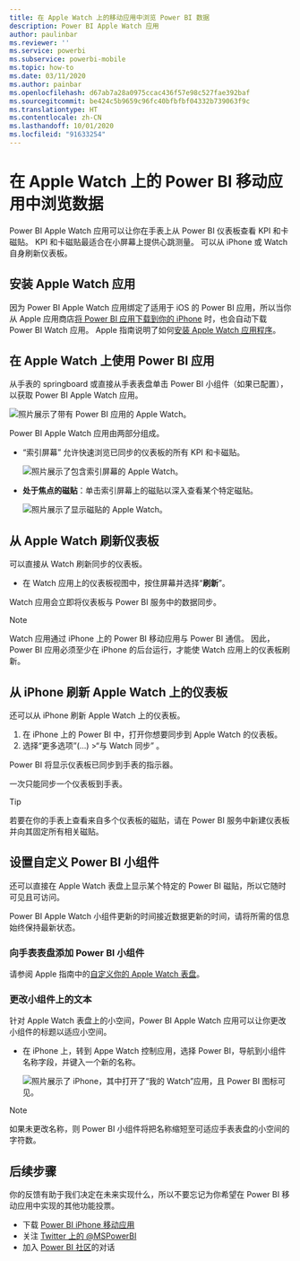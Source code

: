 ```yaml
---
title: 在 Apple Watch 上的移动应用中浏览 Power BI 数据
description: Power BI Apple Watch 应用
author: paulinbar
ms.reviewer: ''
ms.service: powerbi
ms.subservice: powerbi-mobile
ms.topic: how-to
ms.date: 03/11/2020
ms.author: painbar
ms.openlocfilehash: d67ab7a28a0975ccac436f57e98c527fae392baf
ms.sourcegitcommit: be424c5b9659c96fc40bfbfbf04332b739063f9c
ms.translationtype: HT
ms.contentlocale: zh-CN
ms.lasthandoff: 10/01/2020
ms.locfileid: "91633254"
---
```

# <a name="explore-your-data-in-the-power-bi-mobile-app-on-your-apple-watch"></a>在 Apple Watch 上的 Power BI 移动应用中浏览数据
Power BI Apple Watch 应用可以让你在手表上从 Power BI 仪表板查看 KPI 和卡磁贴。 KPI 和卡磁贴最适合在小屏幕上提供心跳测量。 可以从 iPhone 或 Watch 自身刷新仪表板。

## <a name="install-the-apple-watch-app"></a>安装 Apple Watch 应用
因为 Power BI Apple Watch 应用绑定了适用于 iOS 的 Power BI 应用，所以当你从 Apple 应用商店[将 Power BI 应用下载到你的 iPhone](https://go.microsoft.com/fwlink/?LinkId=522062 "下载 iPhone 应用") 时，也会自动下载 Power BI Watch 应用。 Apple 指南说明了如何[安装 Apple Watch 应用程序](https://support.apple.com/HT204784)。

## <a name="use-the-power-bi-app-on-the-apple-watch"></a>在 Apple Watch 上使用 Power BI 应用
从手表的 springboard 或直接从手表表盘单击 Power BI 小组件（如果已配置），以获取 Power BI Apple Watch 应用。

![照片展示了带有 Power BI 应用的 Apple Watch。](./media/mobile-apple-watch/pbi_aplwatch_complicatn240arrow.png)

Power BI Apple Watch 应用由两部分组成。

* “索引屏幕”  允许快速浏览已同步的仪表板的所有 KPI 和卡磁贴。
  
  ![照片展示了包含索引屏幕的 Apple Watch。](./media/mobile-apple-watch/pbi_aplwatch_indexscreen240.png)
* **处于焦点的磁贴**：单击索引屏幕上的磁贴以深入查看某个特定磁贴。
  
  ![照片展示了显示磁贴的 Apple Watch。](./media/mobile-apple-watch/pbi_aplwatch_kpi.png)

## <a name="refresh-a-dashboard-from-your-apple-watch"></a>从 Apple Watch 刷新仪表板
可以直接从 Watch 刷新同步的仪表板。

* 在 Watch 应用上的仪表板视图中，按住屏幕并选择“**刷新**”。

Watch 应用会立即将仪表板与 Power BI 服务中的数据同步。

> [!NOTE]
> Watch 应用通过 iPhone 上的 Power BI 移动应用与 Power BI 通信。 因此，Power BI 应用必须至少在 iPhone 的后台运行，才能使 Watch 应用上的仪表板刷新。
> 
> 

## <a name="refresh-a-dashboard-on-your-apple-watch-from-your-iphone"></a>从 iPhone 刷新 Apple Watch 上的仪表板
还可以从 iPhone 刷新 Apple Watch 上的仪表板。

1. 在 iPhone 上的 Power BI 中，打开你想要同步到 Apple Watch 的仪表板。 
2. 选择“更多选项”(...) >“与 Watch 同步”   。

Power BI 将显示仪表板已同步到手表的指示器。

一次只能同步一个仪表板到手表。

> [!TIP]
> 若要在你的手表上查看来自多个仪表板的磁贴，请在 Power BI 服务中新建仪表板并向其固定所有相关磁贴。
> 
> 

## <a name="set-a-custom-power-bi-widget"></a>设置自定义 Power BI 小组件
还可以直接在 Apple Watch 表盘上显示某个特定的 Power BI 磁贴，所以它随时可见且可访问。

Power BI Apple Watch 小组件更新的时间接近数据更新的时间，请将所需的信息始终保持最新状态。

### <a name="add-a-power-bi-widget-to-your-watch-face"></a>向手表表盘添加 Power BI 小组件
请参阅 Apple 指南中的[自定义你的 Apple Watch 表盘](https://support.apple.com/HT205536)。

### <a name="change-the-text-on-the-widget"></a>更改小组件上的文本
针对 Apple Watch 表盘上的小空间，Power BI Apple Watch 应用可以让你更改小组件的标题以适应小空间。

* 在 iPhone 上，转到 Appe Watch 控制应用，选择 Power BI，导航到小组件名称字段，并键入一个新的名称。
  
  ![照片展示了 iPhone，其中打开了“我的 Watch”应用，且 Power BI 图标可见。](./media/mobile-apple-watch/pbi_aplwatch_oniphone.png)

> [!NOTE]
> 如果未更改名称，则 Power BI 小组件将把名称缩短至可适应手表表盘的小空间的字符数。 
> 
> 

## <a name="next-steps"></a>后续步骤
你的反馈有助于我们决定在未来实现什么，所以不要忘记为你希望在 Power BI 移动应用中实现的其他功能投票。 

* 下载 [Power BI iPhone 移动应用](https://go.microsoft.com/fwlink/?LinkId=522062)
* 关注 [Twitter 上的 @MSPowerBI](https://twitter.com/MSPowerBI)
* 加入 [Power BI 社区](https://community.powerbi.com/)的对话


